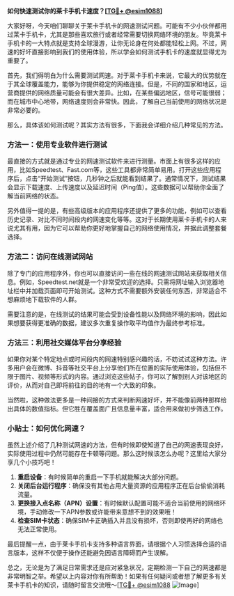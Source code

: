 **如何快速测试你的莱卡手机卡速度？[[TG💪+ @esim1088](https://t.me/s/esim1088)]**

大家好呀，今天咱们聊聊关于莱卡手机卡的网速测试问题。可能有不少小伙伴都用过莱卡手机卡，尤其是那些喜欢旅行或者经常需要切换网络环境的朋友。毕竟莱卡手机卡的一大特点就是支持全球漫游，让你无论身在何处都能轻松上网。不过，网速的好坏直接影响到我们的使用体验，所以学会如何测试手机卡的速度就显得尤为重要了。

首先，我们得明白为什么需要测试网速。对于莱卡手机卡来说，它最大的优势就在于其全球覆盖能力，能够为你提供稳定的网络连接。但是，不同的国家和地区，运营商提供的网络质量可能会有很大差异。比如，在某些偏远地区，信号可能很弱；而在城市中心地带，网络速度则会非常快。因此，了解自己当前使用的网络状况是非常必要的。

那么，具体该如何测试呢？其实方法有很多，下面我会详细介绍几种常见的方法。

### 方法一：使用专业软件进行测试

最直接的方式就是通过专业的网速测试软件来进行测量。市面上有很多这样的应用，比如Speedtest、Fast.com等，这些工具都非常简单易用。打开这些应用程序后，点击“开始测试”按钮，几秒钟之后就能看到结果了。通常情况下，测试结果会显示下载速度、上传速度以及延迟时间（Ping值）。这些数据可以帮助你全面了解当前网络的状态。

另外值得一提的是，有些高级版本的应用程序还提供了更多的功能，例如可以查看历史记录、对比不同时间段内的网速变化等等。这对于长期使用莱卡手机卡的人来说尤其有用，因为它可以帮助你更好地掌握自己的网络使用情况，并据此调整套餐选择。

### 方法二：访问在线测试网站

除了专门的应用程序外，你也可以直接访问一些在线的网速测试网站来获取相关信息。例如，Speedtest.net就是一个非常受欢迎的选择。只需将网址输入浏览器地址栏中并加载页面即可开始测试。这种方式不需要额外安装任何东西，非常适合不想麻烦地下载软件的人群。

需要注意的是，在线测试的结果可能会受到设备性能以及网络环境的影响，因此如果想要获得更准确的数据，建议多次重复操作取平均值作为最终参考标准。

### 方法三：利用社交媒体平台分享经验

如果你对某个特定地点或时间段内的网速特别感兴趣的话，不妨试试这种方法。许多用户会在微博、抖音等社交平台上分享他们所在位置的实际使用体验，包括但不限于图片、视频等形式的内容。通过浏览这些帖子，你可以了解到别人对该地区的评价，从而对自己即将前往的目的地有一个大致的印象。

当然啦，这种做法更多是一种间接的方式来判断网速好坏，并不能像前两种那样给出具体的数值指标。但它胜在覆盖面广且信息量丰富，适合用来做初步筛选工作。

### 小贴士：如何优化网速？

虽然上述介绍了几种测试网速的方法，但有时候即使知道了自己的网速表现良好，实际使用过程中仍然可能存在卡顿等问题。那么这时候该怎么办呢？这里给大家分享几个小技巧吧！

1. **重启设备**：有时候简单的重启一下手机就能解决大部分问题。
2. **关闭后台运行程序**：确保没有其他占用大量资源的应用程序正在后台偷偷消耗流量。
3. **更换接入点名称（APN）设置**：有时候默认配置可能不适合当前使用的网络环境，手动修改一下APN参数或许能带来意想不到的效果哦！
4. **检查SIM卡状态**：确保SIM卡正确插入并且没有损坏，否则即使再好的网络也无法正常使用。

最后提醒一点，由于莱卡手机卡支持多种语言界面，请根据个人习惯选择合适的语言版本，这样不仅便于操作还能避免因语言障碍而产生误解。

总之，无论是为了满足日常需求还是应对紧急状况，定期检测一下自己的网速都是非常明智之举。希望以上内容对你有所帮助！如果有任何疑问或者想了解更多有关莱卡手机卡的知识，请随时留言交流哦～[[TG💪+ @esim1088](https://t.me/s/esim1088) ![Image](https://i.postimg.cc/4NQfJmqS/Snipaste-2025-05-13-00-14-12.png)]
